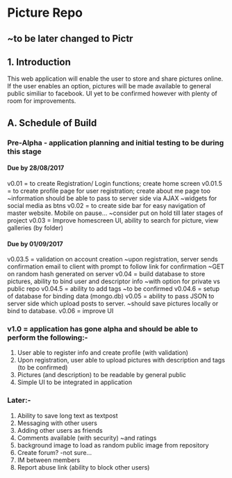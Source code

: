 # Picture Repo
## ~to be later changed to Pictr

## 1. Introduction

This web application will enable the user to store and share pictures online. If the user enables an option, pictures will be made available to general public similiar to facebook. UI yet to be confirmed however with plenty of room for improvements.

## A. Schedule of Build

### Pre-Alpha - application planning and initial testing to be during this stage

#### Due by 28/08/2017
v0.01 = to create Registration/ Login functions; create home screen
v0.01.5 = to create profile page for user registration; create about me page too
	~information should be able to pass to server side via AJAX
	~widgets for social media as btns
v0.02 = to create side bar for easy navigation of master website. Mobile on pause... 
	~consider put on hold till later stages of project
v0.03 = Improve homescreen UI, ability to search for picture, view galleries (by folder)

#### Due by 01/09/2017
v0.03.5 = validation on account creation
	~upon registration, server sends confirmation email to client with prompt to follow link for confirmation 
	~GET on random hash generated on server
v0.04 = build database to store pictures, ability to bind user and descriptor info
	~with option for private vs public repo
v0.04.5 = ability to add tags 
	~to be confirmed
v0.04.6 = setup of database for binding data (mongo.db)
v0.05 = ability to pass JSON to server side which upload posts to server.
	~should save pictures locally or bind to database.
v0.06 = improve UI

### v1.0 = application has gone alpha and should be able to perform the following:-
1. User able to register info and create profile (with validation)
2. Upon registration, user able to upload pictures with description and tags (to be confirmed)
3. Pictures (and description) to be readable by general public
4. Simple UI to be integrated in application

### Later:-
1. Ability to save long text as textpost
2. Messaging with other users
3. Adding other users as friends
4. Comments available (with security) ~and ratings
5. background image to load as random public image from repository
6. Create forum? -not sure...
7. IM between members
8. Report abuse link (ability to block other users)



